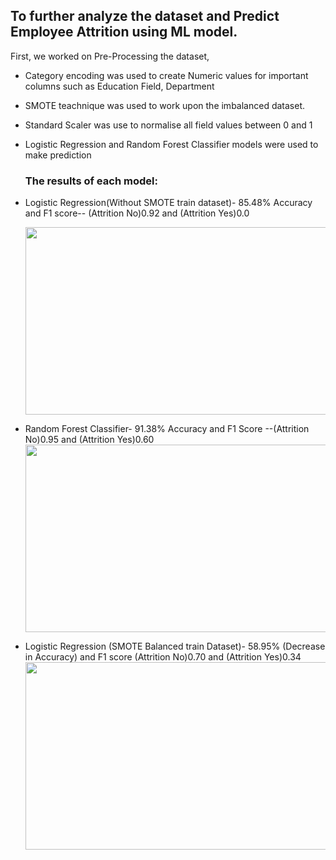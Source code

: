 ## To further analyze the dataset and Predict Employee Attrition using ML model.

First, we worked on Pre-Processing the dataset,

- Category encoding was used to create Numeric values for important columns such as Education Field, Department
- SMOTE teachnique was used to work upon the imbalanced dataset.
- Standard Scaler was use to normalise all field values between 0 and 1
- Logistic Regression and Random Forest Classifier models were used to make prediction
  
  ### The results of each model:

- Logistic Regression(Without SMOTE train dataset)- 85.48% Accuracy and F1 score-- (Attrition No)0.92 and (Attrition Yes)0.0
  
  <img src="https://github.com/AGAMPANDEYY/MU_HR_Analytics/assets/94832116/38cee7fd-85a1-4cb6-8cb8-f67b35d0769b" width="700" height="300">
- Random Forest Classifier- 91.38% Accuracy and F1 Score --(Attrition No)0.95 and (Attrition Yes)0.60
  <img src="https://github.com/AGAMPANDEYY/MU_HR_Analytics/assets/94832116/27869054-6db4-40ca-bfd6-aba712d23ab6" width="700" height="300">
- Logistic Regression (SMOTE Balanced train Dataset)- 58.95% (Decrease in Accuracy) and F1 score (Attrition No)0.70 and (Attrition Yes)0.34
  <img src="https://github.com/AGAMPANDEYY/MU_HR_Analytics/assets/94832116/5cb5ac26-bc41-40b3-a389-aaa27cbe1d4f"
 width="700" height="300">  
